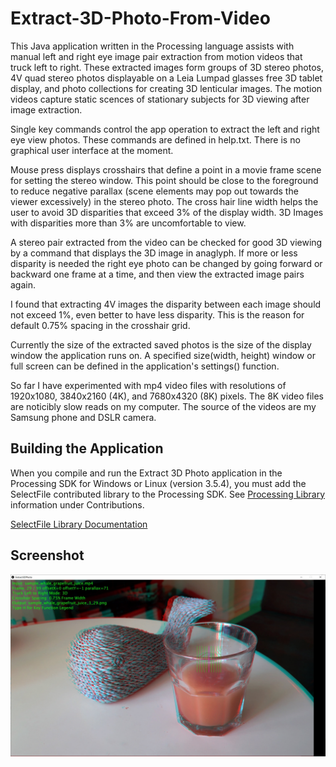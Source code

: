 # Extract-3D-Photo-From-Video
This Java application written in the Processing language assists with manual left and right eye image pair extraction from motion videos that truck left to right. These extracted images form groups of 3D stereo photos, 4V quad stereo photos displayable on a Leia Lumpad glasses free 3D tablet display, and photo collections for creating 3D lenticular images. The motion videos capture static scences of stationary subjects for 3D viewing after image extraction.
 
Single key commands control the app operation to extract the left and right eye view photos. These commands are defined in help.txt. There is no graphical user interface at the moment.

Mouse press displays crosshairs that define a point in a movie frame scene for setting the stereo window. This point should be close to the foreground to reduce negative parallax (scene elements may pop out towards the viewer excessively) in the stereo photo. The cross hair line width helps the user to avoid 3D disparities that exceed 3% of the display width. 3D Images with disparities more than 3% are uncomfortable to view.

A stereo pair extracted from the video can be checked for good 3D viewing by a command that displays the 3D image in anaglyph. If more or less disparity is needed the right eye photo can be changed by going forward or backward one frame at a time, and then view the extracted image pairs again. 

I found that extracting 4V images the disparity between each image should not exceed 1%, even better to have less disparity. This is the reason for default 0.75% spacing in the crosshair grid.

Currently the size of the extracted saved photos is the size of the display window the application runs on. A specified size(width, height) window or full screen can be defined in the application's settings() function.

So far I have experimented with mp4 video files with resolutions of 1920x1080, 3840x2160 (4K), and 7680x4320 (8K) pixels. The 8K video files are noticibly slow reads on my computer. The source of the videos are my Samsung phone and DSLR camera.

## Building the Application
When you compile and run the Extract 3D Photo application in the Processing SDK for Windows or Linux (version 3.5.4), you must add the SelectFile contributed library to the Processing SDK. See [Processing Library](https://processing.org/reference/libraries/) information under Contributions.

[SelectFile Library Documentation](https://andrusiv.com/android-select-file/)

## Screenshot

![Analog screenshot](screenshots/screenshot_anaglyph.jpg)

